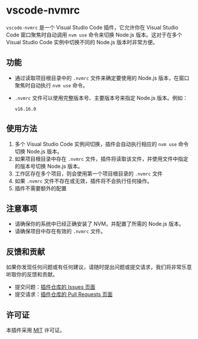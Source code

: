 # vscode-nvmrc

`vscode-nvmrc` 是一个 Visual Studio Code 插件，它允许你在 Visual Studio Code 窗口聚焦时自动调用 `nvm use` 命令来切换 Node.js 版本。这对于在多个 Visual Studio Code 实例中切换不同的 Node.js 版本时非常方便。

## 功能

- 通过读取项目根目录中的 `.nvmrc` 文件来确定要使用的 Node.js 版本，在窗口聚焦时自动执行 `nvm use` 命令。

- `.nvmrc` 文件可以使用完整版本号、主要版本号来指定 Node.js 版本。例如：

  ```
  v16.16.0
  ```

## 使用方法

1. 多个 Visual Studio Code 实例间切换，插件会自动执行相应的 `nvm use` 命令切换 Node.js 版本。
2. 如果项目根目录中存在 `.nvmrc` 文件，插件将读取该文件，并使用文件中指定的版本号切换 Node.js 版本。
3. 工作区存在多个项目，则会使用第一个项目根目录的 `.nvmrc` 文件
4. 如果 `.nvmrc` 文件不存在或无效，插件将不会执行任何操作。
5. 插件不需要额外的配置

## 注意事项

- 请确保你的系统中已经正确安装了 NVM，并配置了所需的 Node.js 版本。
- 请确保项目中存在有效的 `.nvmrc` 文件。

## 反馈和贡献

如果你发现任何问题或有任何建议，请随时提出问题或提交请求，我们将非常乐意听取你的反馈和贡献。

- 提交问题：[插件仓库的 Issues 页面](https://github.com/zqy233/vscode-nvmrc/issues)
- 提交请求：[插件仓库的 Pull Requests 页面](https://github.com/zqy233/vscode-nvmrc/pulls)

## 许可证

本插件采用 [MIT](LICENSE) 许可证。
